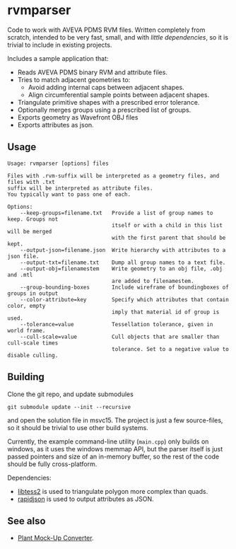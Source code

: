 # rvmparser

Code to work with AVEVA PDMS RVM files. Written completely from scratch, intended to be very fast, small, and with _little dependencies_, so it is trivial to include in existing projects.

Includes a sample application that:
- Reads AVEVA PDMS binary RVM and attribute files.
- Tries to match adjacent geometries to:
  - Avoid adding internal caps between adjacent shapes.
  - Align circumferential sample points between adjacent shapes.
- Triangulate primitive shapes with a prescribed error tolerance.
- Optionally merges groups using a prescribed list of groups.
- Exports geometry as Wavefront OBJ files
- Exports attributes as json.

## Usage

```
Usage: rvmparser [options] files                
                                                                                       
Files with .rvm-suffix will be interpreted as a geometry files, and files with .txt    
suffix will be interpreted as attribute files.                                         
You typically want to pass one of each.                                                
                                                                                       
Options:                                                                               
    --keep-groups=filename.txt   Provide a list of group names to keep. Groups not     
                                 itself or with a child in this list will be merged    
                                 with the first parent that should be kept.            
    --output-json=filename.json  Write hierarchy with attributes to a json file.       
    --output-txt=filename.txt    Dump all group names to a text file.                  
    --output-obj=filenamestem    Write geometry to an obj file, .obj and .mtl          
                                 are added to filenamestem.                            
    --group-bounding-boxes       Include wireframe of boundingboxes of groups in output
    --color-attribute=key        Specify which attributes that contain color, empty    
                                 imply that material id of group is used.              
    --tolerance=value            Tessellation tolerance, given in world frame.         
    --cull-scale=value           Cull objects that are smaller than cull-scale times   
                                 tolerance. Set to a negative value to disable culling.
```

## Building

Clone the git repo, and update submodules
```
git submodule update --init --recursive
```
and open the solution file in msvc15. The project is just a few source-files, so it should be trivial to use other build systems.

Currently, the example command-line utility (`main.cpp`) only builds on windows, as it uses the windows memmap API, but the parser itself is just passed pointers and size of an in-memory buffer, so the rest of the code should be fully cross-platform.

Dependencies:
- [libtess2](https://github.com/memononen/libtess2) is used to triangulate polygon more complex than quads.
- [rapidjson](https://github.com/Tencent/rapidjson/) is used to output attributes as JSON.

## See also
- [Plant Mock-Up Converter](https://github.com/benvautrin/pmuc).